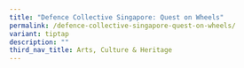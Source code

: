 ```yaml
---
title: "Defence Collective Singapore: Quest on Wheels"
permalink: /defence-collective-singapore-quest-on-wheels/
variant: tiptap
description: ""
third_nav_title: Arts, Culture & Heritage
---
```

